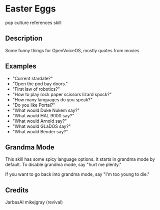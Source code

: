 # Easter Eggs

pop culture references skill

## Description

Some funny things for OpenVoiceOS, mostly quotes from movies

## Examples

- "Current stardate?"
- "Open the pod bay doors."
- "First law of robotics?"
- "How to play rock paper scissors lizard spock?"
- "How many languages do you speak?"
- "Do you like Portal?"
- "What would Duke Nukem say?"
- "What would HAL 9000 say?"
- "What would Arnold say?"
- "What would GLaDOS say?"
- "What would Bender say?"

## Grandma Mode

This skill has some spicy language options. It starts in grandma mode by default. To disable grandma mode, say "hurt me plenty."

If you want to go back into grandma mode, say "I'm too young to die."

## Credits

JarbasAI
mikejgray (revival)

